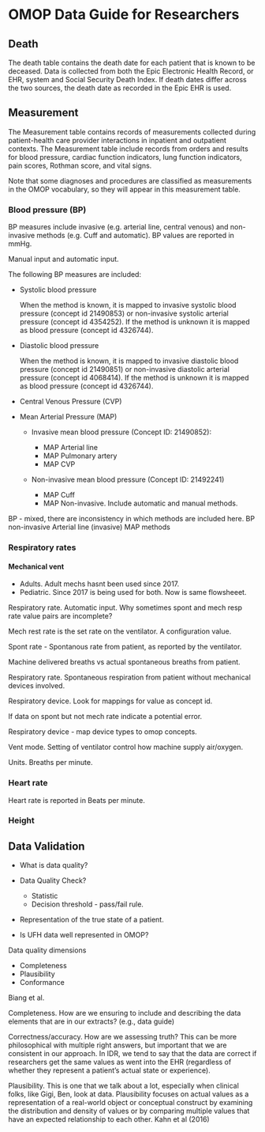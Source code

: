 # OMOP Data Guide for Researchers

## Death

The death table contains the death date for each patient that is known to be deceased. Data is collected from both the Epic Electronic Health Record, or EHR, system and Social Security Death Index. If death dates differ across the two sources, the death date as recorded in the Epic EHR is used.

## Measurement

The Measurement table contains records of measurements collected during patient-health care provider interactions in inpatient and outpatient contexts. The Measurement table include records from orders and results for blood pressure, cardiac function indicators, lung function indicators, pain scores, Rothman score, and vital signs.

Note that some diagnoses and procedures are classified as measurements in the OMOP vocabulary, so they will appear in this measurement table.

### Blood pressure (BP)

BP measures include invasive (e.g. arterial line, central venous) and non-invasive methods (e.g. Cuff and automatic). BP values are reported in mmHg.

Manual input and automatic input.

The following BP measures are included:

- Systolic blood pressure
  
  When the method is known, it is mapped to invasive systolic blood pressure (concept id 21490853) or non-invasive systolic arterial pressure (concept id 4354252). If the method is unknown it is mapped as blood pressure (concept id 4326744).

- Diastolic blood pressure

  When the method is known, it is mapped to invasive diastolic blood pressure (concept id 21490851) or non-invasive diastolic arterial pressure (concept id 4068414). If the method is unknown it is mapped as blood pressure (concept id 4326744).

- Central Venous Pressure (CVP)

- Mean Arterial Pressure (MAP)

  - Invasive mean blood pressure (Concept ID: 21490852):
    - MAP Arterial line
    - MAP Pulmonary artery
    - MAP CVP

  - Non-invasive mean blood pressure (Concept ID: 21492241)
    - MAP Cuff
    - MAP Non-invasive. Include automatic and manual methods.

BP - mixed, there are inconsistency in which methods are included here.
BP non-invasive
Arterial line (invasive)
MAP methods

### Respiratory rates

#### Mechanical vent

- Adults. Adult mechs hasnt been used since 2017.
- Pediatric. Since 2017 is being used for both. Now is same flowsheeet.

Respiratory rate. Automatic input. Why sometimes spont and mech resp rate value pairs are incomplete?

Mech rest rate is the set rate on the ventilator. A configuration value.

Spont rate - Spontanous rate from patient, as reported by the ventilator.

Machine delivered breaths vs actual spontaneous breaths from patient.

Respiratory rate. Spontaneous respiration from patient without mechanical devices involved.

Respiratory device. Look for mappings for value as concept id.

If data on spont but not mech rate indicate a potential error.

Respiratory device - map device types to omop concepts.

Vent mode. Setting of ventilator control how machine supply air/oxygen.

Units. Breaths per minute. 

### Heart rate

Heart rate is reported in Beats per minute.

### Height

## Data Validation

- What is data quality?

- Data Quality Check?

  - Statistic
  - Decision threshold - pass/fail rule.

- Representation of the true state of a patient.
- Is UFH data well represented in OMOP?

Data quality dimensions

- Completeness
- Plausibility
- Conformance

Biang et al.

Completeness. How are we ensuring to include and describing the data elements that are in our extracts? (e.g., data guide)

Correctness/accuracy. How are we assessing truth? This can be more philosophical with multiple right answers, but important that we are consistent in our approach. In IDR, we tend to say that the data are correct if researchers get the same values as went into the EHR (regardless of whether they represent a patient’s actual state or experience).

Plausibility. This is one that we talk about a lot, especially when clinical folks, like Gigi, Ben, look at data. Plausibility focuses on actual values as a representation of a real-world object or conceptual construct by examining the distribution and density of values or by comparing multiple values that have an expected relationship to each other. Kahn et al (2016)
